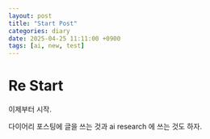 ```yaml
---
layout: post
title: "Start Post"
categories: diary
date: 2025-04-25 11:11:00 +0900
tags: [ai, new, test]
---
```


# Re Start

이제부터 시작.

다이어리 포스팅에 글을 쓰는 것과 ai research 에 쓰는 것도 하자.
